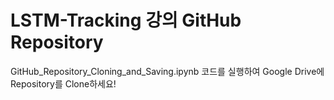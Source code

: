 # LSTM-Tracking 강의 GitHub Repository
GitHub_Repository_Cloning_and_Saving.ipynb 코드를 실행하여 Google Drive에 Repository를 Clone하세요!
